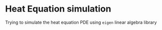 # Heat Equation simulation
Trying to simulate the heat equation PDE using `eigen` linear algebra library
